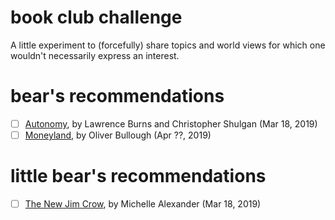 # book club challenge

A little experiment to (forcefully) share topics and world views for which one
wouldn't necessarily express an interest.

# bear's recommendations

- [ ] [Autonomy](https://www.harpercollins.com/9780062661128/autonomy/), by Lawrence Burns and Christopher Shulgan (Mar 18, 2019)
- [ ] [Moneyland](https://www.theguardian.com/books/2018/sep/09/moneyland-oliver-bullough-review-wealth-corruption-oligarchs), by Oliver Bullough (Apr ??, 2019)

# little bear's recommendations

- [ ] [The New Jim Crow](http://newjimcrow.com/), by Michelle Alexander (Mar 18, 2019)
